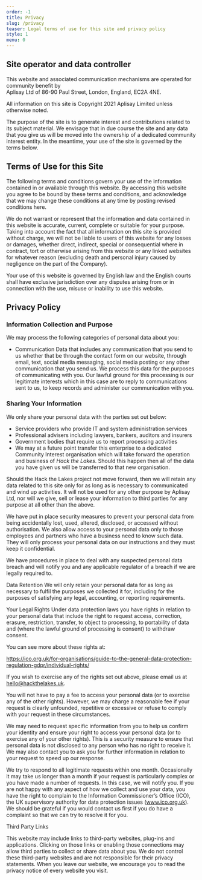 ```yaml
---
order: -1
title: Privacy
slug: /privacy
teaser: Legal terms of use for this site and privacy policy
style: 1
menu: 0
---
```


## Site operator and data controller

This website and associated communication mechanisms are operated for community benefit by  
Aplisay Ltd of 86-90 Paul Street, London, England, EC2A 4NE.

All information on this site is Copyright 2021 Aplisay Limited unless otherwise noted.

The purpose of the site is to generate interest and contributions related to its subject material. We envisage that in due course the site and any data that you give us will be moved into the ownership of a dedicated community interest entity. In the meantime, your use of the site is governed by the terms below.

## Terms of Use for this Site

The following terms and conditions govern your use of the information contained in or available through this website. By accessing this website you agree to be bound by these terms and conditions, and acknowledge that we may change these conditions at any time by posting revised conditions here.

We do not warrant or represent that the information and data contained in this website is accurate, current, complete or suitable for your purpose. Taking into account the fact that all information on this site is provided without charge, we will not be liable to users of this website for any losses or damages, whether direct, indirect, special or consequential where in contract, tort or otherwise arising from this website or any linked websites for whatever reason (excluding death and personal injury caused by negligence on the part of the Company).

Your use of this website is governed by English law and the English courts shall have exclusive jurisdiction over any disputes arising from or in connection with the use, misuse or inability to use this website.

## Privacy Policy
### Information Collection and Purpose
We may process the following categories of personal data about you:

 * Communication Data that includes any communication that you send to us whether that be through the contact form on our website, through email, text, social media messaging, social media posting or any other communication that you send us. We process this data for the purposes of communicating with you. Our lawful ground for this processing is our legitimate interests which in this case are to reply to communications sent to us, to keep records and administer our communication with you.

### Sharing Your Information
We only share your personal data with the parties set out below:

 * Service providers who provide IT and system administration services
 * Professional advisers including lawyers, bankers, auditors and insurers
 * Government bodies that require us to report processing activities
 * We may at a future point transfer this enterprise to a dedicated Community Interest organisation which will take forward the operation and business of *Hack the Lakes*. Should this happen then all of the data you have given us will be transferred to that new organisation.

Should the Hack the Lakes project not move forward, then we will retain any data related to this site only for as long as is necessary to communicated and wind up activities. It will not be used for any other purpose by Aplisay Ltd, nor  will we give, sell or lease your information to third parties for any purpose at all other than the above.

We have put in place security measures to prevent your personal data from being accidentally lost, used, altered, disclosed, or accessed without authorisation. We also allow access to your personal data only to those employees and partners who have a business need to know such data. They will only process your personal data on our instructions and they must keep it confidential.

We have procedures in place to deal with any suspected personal data breach and will notify you and any applicable regulator of a breach if we are legally required to.

Data Retention
We will only retain your personal data for as long as necessary to fulfil the purposes we collected it for, including for the purposes of satisfying any legal, accounting, or reporting requirements.

Your Legal Rights
Under data protection laws you have rights in relation to your personal data that include the right to request access, correction, erasure, restriction, transfer, to object to processing, to portability of data and (where the lawful ground of processing is consent) to withdraw consent.

You can see more about these rights at:

https://ico.org.uk/for-organisations/guide-to-the-general-data-protection-regulation-gdpr/individual-rights/

If you wish to exercise any of the rights set out above, please email us at hello@hackthelakes.uk.

You will not have to pay a fee to access your personal data (or to exercise any of the other rights). However, we may charge a reasonable fee if your request is clearly unfounded, repetitive or excessive or refuse to comply with your request in these circumstances.

We may need to request specific information from you to help us confirm your identity and ensure your right to access your personal data (or to exercise any of your other rights). This is a security measure to ensure that personal data is not disclosed to any person who has no right to receive it. We may also contact you to ask you for further information in relation to your request to speed up our response.

We try to respond to all legitimate requests within one month. Occasionally it may take us longer than a month if your request is particularly complex or you have made a number of requests. In this case, we will notify you. If you are not happy with any aspect of how we collect and use your data, you have the right to complain to the Information Commissioner’s Office (ICO), the UK supervisory authority for data protection issues (www.ico.org.uk). We should be grateful if you would contact us first if you do have a complaint so that we can try to resolve it for you.

Third Party Links

This website may include links to third-party websites, plug-ins and applications. Clicking on those links or enabling those connections may allow third parties to collect or share data about you. We do not control these third-party websites and are not responsible for their privacy statements. When you leave our website, we encourage you to read the privacy notice of every website you visit.

